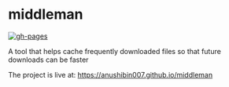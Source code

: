 # middleman

[![gh-pages](https://github.com/anushibin007/middleman/actions/workflows/gh-pages-build.yml/badge.svg)](https://github.com/anushibin007/middleman/actions/workflows/gh-pages-build.yml)

A tool that helps cache frequently downloaded files so that future downloads can be faster

The project is live at: https://anushibin007.github.io/middleman
